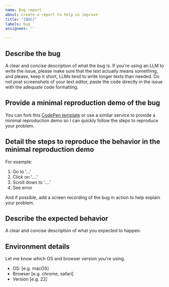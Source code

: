 ```yaml
---
name: Bug report
about: Create a report to help us improve
title: "[BUG]"
labels: bug
assignees: ''

---
```


## Describe the bug

A clear and concise description of what the bug is.
If you're using an LLM to write the issue, please make sure that the text actually means something, and please, keep it short, LLMs tend to write longer texts than needed.
Do not post screenshots of your text editor, paste the code directly in the issue with the adequate code formatting.

## Provide a minimal reproduction demo of the bug

You can fork this [CodePen template](https://codepen.io/juliangarnier/pen/pvoGoxR) or use a similar service to provide a minimal reproduction demo so I can quickly follow the steps to reproduce your problem.

## Detail the steps to reproduce the behavior in the minimal reproduction demo

For example:
1. Go to '...'
2. Click on '....'
3. Scroll down to '....'
4. See error

And if possible, add a screen recording of the bug in action to help explain your problem.

## Describe the expected behavior

A clear and concise description of what you expected to happen.

## Environment details

Let me know which OS and browser version you're using.
 - OS: [e.g. macOS]
 - Browser [e.g. chrome, safari]
 - Version [e.g. 22]
